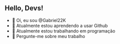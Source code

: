 ## Hello, Devs!
- 👋 Oi, eu sou @Gabriel22K
- 🌱 Atualmente estou aprendendo a usar Github
- 🔭 Atualmente estou trabalhando em programação
- 💬 Pergunte-me sobre meu trabalho

<!---
Gabriel22K/Gabriel22K is a ✨ special ✨ repository because its `README.md` (this file) appears on your GitHub profile.
You can click the Preview link to take a look at your changes.
--->
